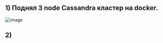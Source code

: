 ## 1) Поднял 3 node Cassandra кластер на docker.
![image](https://github.com/sukhanovgit/otus/assets/102989024/153def94-18a0-4514-8f31-474e555c3ef9)

## 2) 
